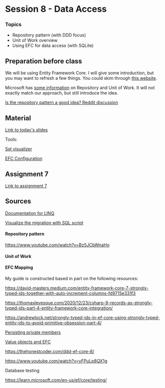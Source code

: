 # Session 8 - Data Access

### Topics
* Repository pattern (with DDD focus)
* Unit of Work overview
* Using EFC for data access (with SQLite)

## Preparation before class
We will be using Entity Framework Core. I will give some introduction, but you may want to refresh a few things. You could skim through [this website](https://www.learnentityframeworkcore.com/).

Microsoft has [some information](https://learn.microsoft.com/en-us/dotnet/architecture/microservices/microservice-ddd-cqrs-patterns/infrastructure-persistence-layer-implementation-entity-framework-core) on Repository and Unit of Work. It will not exactly match our approach, but still introduce the idea.

[Is the repository pattern a good idea? Reddit discussion](https://www.reddit.com/r/dotnet/s/yvos61F7ni)

## Material

[Link to today's slides](https://viaucdk-my.sharepoint.com/:p:/g/personal/trmo_viauc_dk/ES3tCcXnLtdCpseWxddJKhoBIXzS_jEvPTzjhnwRgOAm2g?e=eeeTU9)

Tools:

[Sql visualizer](https://troelsmortensen.github.io/SqlScriptVisualizer/)

[EFC Configuration](https://troelsmortensen.github.io/CodeLabs/Tutorials/DddWithEfc/Page.html)

## Assignment 7

[Link to assignment 7](https://viaucdk-my.sharepoint.com/:w:/g/personal/trmo_viauc_dk/Ecvgs8KOxIdPh18Sdc0kWooBFTjbj-hpWQy4YKsyz8CF4w?e=qegN4Z)



## Sources

[Documentation for LINQ](https://learn.microsoft.com/en-us/dotnet/csharp/linq/)

[Visualize the migration with SQL script](https://learn.microsoft.com/en-us/ef/core/managing-schemas/migrations/applying?tabs=dotnet-core-cli)



#### Repository pattern
https://www.youtube.com/watch?v=Bz5JCbWnaHo

#### Unit of Work


#### EFC Mapping

My guide is constructed based in part on the following resources:

https://david-masters.medium.com/entity-framework-core-7-strongly-typed-ids-together-with-auto-increment-columns-fd9715e331f3

https://thomaslevesque.com/2020/12/23/csharp-9-records-as-strongly-typed-ids-part-4-entity-framework-core-integration/

https://andrewlock.net/strongly-typed-ids-in-ef-core-using-strongly-typed-entity-ids-to-avoid-primitive-obsession-part-4/


[Persisting private members](https://learn.microsoft.com/en-us/ef/core/modeling/backing-field?tabs=fluent-api)

[Value objects and EFC](https://medium.com/c-sharp-progarmming/value-objects-and-their-usage-with-entity-framework-a434f1414103)

https://thehonestcoder.com/ddd-ef-core-8/

https://www.youtube.com/watch?v=yFPuLp8QX1g

Database testing

https://learn.microsoft.com/en-us/ef/core/testing/